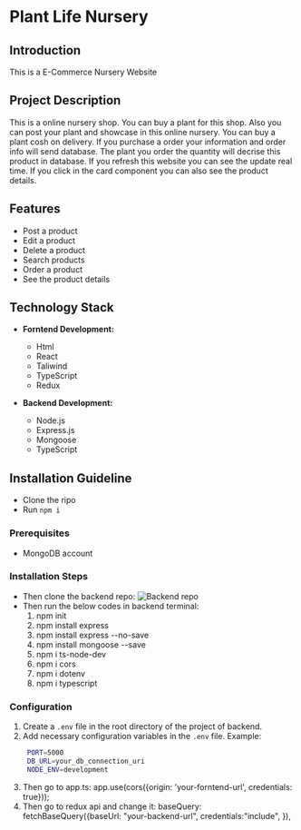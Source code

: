 # Plant Life Nursery

## Introduction

This is a E-Commerce Nursery Website

## Project Description

This is a online nursery shop. You can buy a plant for this shop. Also you can post your plant and showcase in this online nursery. You can buy a plant cosh on delivery. If you purchase a order your information and order info will send database. The plant you order the quantity will decrise this product in database. If you refresh this website you can see the update real time. If you click in the card component you can also see the product details.

## Features

- Post a product
- Edit a product
- Delete a product
- Search  products
- Order a product
- See the product details

## Technology Stack

- **Forntend Development:**
  - Html
  - React
  - Taliwind
  - TypeScript
  - Redux

- **Backend Development:**
  - Node.js
  - Express.js
  - Mongoose
  - TypeScript

## Installation Guideline
  - Clone the ripo
  - Run `npm i`

### Prerequisites

- MongoDB account

### Installation Steps

  - Then clone the backend repo: ![Backend repo](https://github.com/programmer-jafir/Sports-Facility-Booking-Platform)
  - Then run the below codes in backend terminal:
    1. npm init
    2. npm install express
    3. npm install express --no-save
    4. npm install mongoose --save
    5. npm i ts-node-dev
    6. npm i cors
    7. npm i dotenv
    8. npm i typescript 

### Configuration

1. Create a `.env` file in the root directory of the project of backend.
2. Add necessary configuration variables in the `.env` file.
   Example:
   ```bash
    PORT=5000
    DB_URL=your_db_connection_uri
    NODE_ENV=development
   ```
3. Then go to app.ts: 
app.use(cors({origin: 'your-forntend-url', credentials: true}));
4. Then go to redux api and change it: baseQuery: fetchBaseQuery({baseUrl: "your-backend-url",
        credentials:"include",
    }),
 